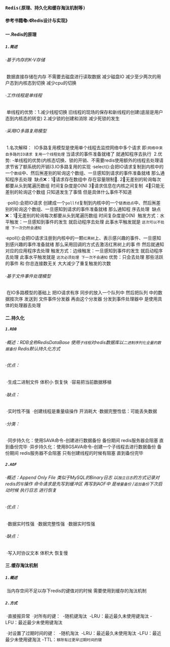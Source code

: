 ### `Redis(原理、持久化和缓存淘汰机制等)`

#### 参考书籍📚:**《Redis设计与实现》**

#### 一.**Redis的原理**

##### `1.简述`

###### 		  ·基于内存的K-V存储

​		数据直接存储在内存 不需要去磁盘进行读取数据 减少磁盘IO 减少至少两次的用户态到内核态到切换 减少cpu的切换

###### 	·工作线程是单线程

​		单线程的优势：1.减少线程切换 旧线程的现场的保存和新线程的创建(底层是用户态到内核态的转变)
​								   2.减少锁的创建和消除 减少死锁的发生

###### 	·采用IO多路复用模型

​			1.名次解释：
​			   IO多路复用模型是使用单个线程去监控网络中多个请求 即:`网络中来自多路的IO请求 复用一个线程处理` 当请求的事件准备就绪了 就通知程序去执行
​			2.优势:
​				-单线程的优势(内核态切换、锁的开销、不需要redis使用额外的线程去处理请求节省了额系统的开销)
​			3.IO多路复用的实现
​				·select():会把IO请求复制到内核中的一个`数组`中、然后🈚️差别的轮询这个数组、一旦感知到请求的事件准备就绪 那么通知程序去处理
​							缺点❌：1⃣️请求存在数组中 存在容量限制🚫.
​											 2⃣️无差别的轮询每次都要从头到尾遍历数组 时间复杂度是O(N)
​											 3⃣️请求信息在内核之间复制
​											 4⃣️只能无差别的轮询这个数组 只知道发生了事情 但是具体什么事件不知道

​				·poll():会把IO请求 创建成一个`pollfd`复制到内核中的一个`链表结点`中、然后🈚️差别的轮询这个数组、一旦感知到请求的事件准备就绪 那么通知程							序去处理
​							缺点❌：1⃣️无差别的轮询每次都要从头到尾遍历数组 时间复杂度是O(N)
​							触发方式：水平触发：一旦感知到事件的发生 就启动程序去处理 此事水平触发就是 `这次可以不处理 下一次仍然会通知`

​				·epoll():会把IO请求注册到内核中的一颗`红黑树`上、表示感兴趣的事件、一旦感知到感兴趣的事件准备就绪 那么采用回调的方式去激活红黑树上的事							 件 然后就通知对应的应用程序去处理
​							触发方式：边缘触发：一旦感知到事件的发生 就启动程序去处理 此事水平触发就是 `这次必须处理 下一次不会通知`
​							优势：只会去处理 那些活跃的事件 和 你总连接数无关 大大减少了重复触发的次数			

###### ·基于文件事件处理模型

​		在IO多路模型的基础上 把IO请求有序 同步的放入一个队列中 然后把队列 中的数据按次序 发送到 文件事件分发器 再由这个分发器 分发到事件处理器中 是使用具体的处理器去处理

#### 二.**持久化**

##### `1.RDB`

###### 	·概述：RDB全称RedisDataBase 使用`子线程`对redis数据库以`二进制序列化全量的数据备份` Redis默认持久化方式

###### 		·优点：

​				·生成二进制文件 体积小 恢复快
​				·容易把当前数据移植

###### ·缺点：

​				·实时性不强
​				·创建线程是重量级操作 开消耗大
​				·数据完整性低：可能丢失数据

###### ·分类：

​				·同步持久化：使用SAVA命令-创建进行数据备份 备份期间 redis服务器会阻塞 直到备份完毕
​				·异步持久化：使用BGSAVA命令-创建一个子线程去进行数据备份 备份期间 redis服务器不会阻塞 只有创建线程的时候有阻塞 直到备份完毕

##### `2.AOF`

###### ·概述：Append Only File  类似于MySQL的Binary日志 以`独立日志`的方式记录对redis的`写`操作 命令请求是先写到缓冲区 再写到AOF中 是`增量备份` /`追加备份`下次启动时候 执行日志 进行恢复 

###### ·优点：

​				·数据实时性强
​				·数据完整性强
​				·数据实时性强

###### 		·缺点：

​				·写入时协议文本 体积大 恢复慢 

#### 三.**缓存淘汰机制**

##### `1.概述`

​	当内存空间不足以存下redis的键值对的时候 需要使用到缓存的淘汰机制

##### `2.方式 `

​	·直接报异常
​	·对所有的键：
​		-随机键淘汰
​		-LRU：最近最久未使用键淘汰
​		-LFU：最近最少未使用键淘汰

​	·对设置了过期时间的键：
​		-随机淘汰
​		-LRU：最近最久未使用淘汰
​		-LFU：最近最少未使用键淘汰
​		-TTL：`移除有过更早过期时间的键`